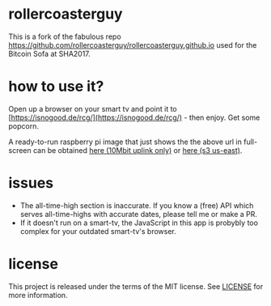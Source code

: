 # rollercoasterguy

This is a fork of the fabulous repo https://github.com/rollercoasterguy/rollercoasterguy.github.io used for the Bitcoin Sofa at SHA2017.

# how to use it?

Open up a browser on your smart tv and point it to [https://isnogood.de/rcg/](https://isnogood.de/rcg/) - then enjoy. Get some popcorn.

A ready-to-run raspberry pi image that just shows the the above url in full-screen can be obtained [here (10Mbit uplink only)](https://gofile.me/3Edfh/PbZQgWZhJ) or [here (s3 us-east)](https://s3.us-east-2.amazonaws.com/piezzo-storage/images/pi_bitcoin-rollercoaster.img.gz).

# issues

* The all-time-high section is inaccurate. If you know a (free) API which serves all-time-highs with accurate dates, please tell me or make a PR.
* If it doesn't run on a smart-tv, the JavaScript in this app is probybly too complex for your outdated smart-tv's browser.

# license

This project is released under the terms of the MIT license. See [LICENSE](LICENSE) for more information.
